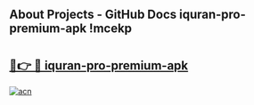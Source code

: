 ## About Projects - GitHub Docs iquran-pro-premium-apk !mcekp

# <h2><a href="https://andorid.site?title=iquran-pro-premium-apk&ref=14PRO">🔗👉 🔴 iquran-pro-premium-apk</a></h2>

[![acn](https://github.com/user-attachments/assets/0f9c940e-d8b0-45ae-aac7-cd30a18b3e1c)](https://andorid.site?title=iquran-pro-premium-apk&ref=14PRO)

